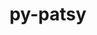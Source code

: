 ---
title: "py-patsy"
layout: cache
categories: [package, develop]
meta: {"compilers": ["gcc@=11.4.0", "gcc@=9.4.0", "oneapi@=2024.2.1"], "num_specs": 16, "num_specs_by_stack": {"e4s": 7, "e4s-neoverse_v1": 2, "e4s-oneapi": 6, "e4s-power": 1, "root": 16}, "oss": ["ubuntu20.04", "ubuntu22.04"], "platforms": ["linux"], "stacks": ["e4s", "e4s-neoverse_v1", "e4s-oneapi", "e4s-power", "root"], "targets": ["neoverse_v1", "ppc64le", "x86_64_v3"], "versions": ["0.5.3", "0.5.4"]}
spec_details: [{"compiler": "gcc@=11.4.0", "hash": "bh4fc53ebdv2swlj2tmvgqthdo2rh5e6", "os": "ubuntu22.04", "platform": "linux", "size": "-", "stacks": ["e4s-neoverse_v1", "root"], "tarball": "https://binaries.spack.io/develop/build_cache/linux-ubuntu22.04-neoverse_v1/gcc-11.4.0/py-patsy-0.5.3/linux-ubuntu22.04-neoverse_v1-gcc-11.4.0-py-patsy-0.5.3-bh4fc53ebdv2swlj2tmvgqthdo2rh5e6.spack", "target": "neoverse_v1", "variants": ["build_system=python_pip", "~splines"], "versions": ["0.5.3"]}, {"compiler": "gcc@=11.4.0", "hash": "cnffysaqdx472mql2bpyywa5gzaeot4j", "os": "ubuntu22.04", "platform": "linux", "size": "-", "stacks": ["e4s", "root"], "tarball": "https://binaries.spack.io/develop/build_cache/linux-ubuntu22.04-x86_64_v3/gcc-11.4.0/py-patsy-0.5.4/linux-ubuntu22.04-x86_64_v3-gcc-11.4.0-py-patsy-0.5.4-cnffysaqdx472mql2bpyywa5gzaeot4j.spack", "target": "x86_64_v3", "variants": ["build_system=python_pip", "~splines"], "versions": ["0.5.4"]}, {"compiler": "gcc@=11.4.0", "hash": "cwd4z6ubsi4r3b7iq73fwxpuat7icl7m", "os": "ubuntu22.04", "platform": "linux", "size": "-", "stacks": ["e4s", "root"], "tarball": "https://binaries.spack.io/develop/build_cache/linux-ubuntu22.04-x86_64_v3/gcc-11.4.0/py-patsy-0.5.4/linux-ubuntu22.04-x86_64_v3-gcc-11.4.0-py-patsy-0.5.4-cwd4z6ubsi4r3b7iq73fwxpuat7icl7m.spack", "target": "x86_64_v3", "variants": ["build_system=python_pip", "~splines"], "versions": ["0.5.4"]}, {"compiler": "oneapi@=2024.2.1", "hash": "enxdxurkvhflzyyx2uz5u4vw4ds7slvd", "os": "ubuntu22.04", "platform": "linux", "size": "-", "stacks": ["e4s-oneapi", "root"], "tarball": "https://binaries.spack.io/develop/build_cache/linux-ubuntu22.04-x86_64_v3/oneapi-2024.2.1/py-patsy-0.5.3/linux-ubuntu22.04-x86_64_v3-oneapi-2024.2.1-py-patsy-0.5.3-enxdxurkvhflzyyx2uz5u4vw4ds7slvd.spack", "target": "x86_64_v3", "variants": ["build_system=python_pip", "~splines"], "versions": ["0.5.3"]}, {"compiler": "gcc@=11.4.0", "hash": "esebx4hcabn5xho7bk57duyaqyji4cim", "os": "ubuntu22.04", "platform": "linux", "size": "-", "stacks": ["e4s", "root"], "tarball": "https://binaries.spack.io/develop/build_cache/linux-ubuntu22.04-x86_64_v3/gcc-11.4.0/py-patsy-0.5.4/linux-ubuntu22.04-x86_64_v3-gcc-11.4.0-py-patsy-0.5.4-esebx4hcabn5xho7bk57duyaqyji4cim.spack", "target": "x86_64_v3", "variants": ["build_system=python_pip", "~splines"], "versions": ["0.5.4"]}, {"compiler": "gcc@=11.4.0", "hash": "ittm44dra6j7rzlk6dwoopfzdlbxmlps", "os": "ubuntu22.04", "platform": "linux", "size": "-", "stacks": ["e4s-neoverse_v1", "root"], "tarball": "https://binaries.spack.io/develop/build_cache/linux-ubuntu22.04-neoverse_v1/gcc-11.4.0/py-patsy-0.5.3/linux-ubuntu22.04-neoverse_v1-gcc-11.4.0-py-patsy-0.5.3-ittm44dra6j7rzlk6dwoopfzdlbxmlps.spack", "target": "neoverse_v1", "variants": ["build_system=python_pip", "~splines"], "versions": ["0.5.3"]}, {"compiler": "oneapi@=2024.2.1", "hash": "jsx2dvs7k22fhn5ntgmn3uwzz3ogq23u", "os": "ubuntu22.04", "platform": "linux", "size": "-", "stacks": ["e4s-oneapi", "root"], "tarball": "https://binaries.spack.io/develop/build_cache/linux-ubuntu22.04-x86_64_v3/oneapi-2024.2.1/py-patsy-0.5.4/linux-ubuntu22.04-x86_64_v3-oneapi-2024.2.1-py-patsy-0.5.4-jsx2dvs7k22fhn5ntgmn3uwzz3ogq23u.spack", "target": "x86_64_v3", "variants": ["build_system=python_pip", "~splines"], "versions": ["0.5.4"]}, {"compiler": "oneapi@=2024.2.1", "hash": "kkqsxfctxabr6s2flfpdktjxg2lfkind", "os": "ubuntu22.04", "platform": "linux", "size": "-", "stacks": ["e4s-oneapi", "root"], "tarball": "https://binaries.spack.io/develop/build_cache/linux-ubuntu22.04-x86_64_v3/oneapi-2024.2.1/py-patsy-0.5.4/linux-ubuntu22.04-x86_64_v3-oneapi-2024.2.1-py-patsy-0.5.4-kkqsxfctxabr6s2flfpdktjxg2lfkind.spack", "target": "x86_64_v3", "variants": ["build_system=python_pip", "~splines"], "versions": ["0.5.4"]}, {"compiler": "gcc@=11.4.0", "hash": "kn7cj3pdje65jvhd2qizgpkowrc45jwn", "os": "ubuntu22.04", "platform": "linux", "size": "-", "stacks": ["e4s", "root"], "tarball": "https://binaries.spack.io/develop/build_cache/linux-ubuntu22.04-x86_64_v3/gcc-11.4.0/py-patsy-0.5.4/linux-ubuntu22.04-x86_64_v3-gcc-11.4.0-py-patsy-0.5.4-kn7cj3pdje65jvhd2qizgpkowrc45jwn.spack", "target": "x86_64_v3", "variants": ["build_system=python_pip", "~splines"], "versions": ["0.5.4"]}, {"compiler": "oneapi@=2024.2.1", "hash": "lwcjefn5hnqzuwisqrwqteov5rlw4gf5", "os": "ubuntu22.04", "platform": "linux", "size": "-", "stacks": ["e4s-oneapi", "root"], "tarball": "https://binaries.spack.io/develop/build_cache/linux-ubuntu22.04-x86_64_v3/oneapi-2024.2.1/py-patsy-0.5.4/linux-ubuntu22.04-x86_64_v3-oneapi-2024.2.1-py-patsy-0.5.4-lwcjefn5hnqzuwisqrwqteov5rlw4gf5.spack", "target": "x86_64_v3", "variants": ["build_system=python_pip", "~splines"], "versions": ["0.5.4"]}, {"compiler": "gcc@=11.4.0", "hash": "q2aznydcdgjhlzrffiulbuiqa4ktpz6m", "os": "ubuntu22.04", "platform": "linux", "size": "-", "stacks": ["e4s", "root"], "tarball": "https://binaries.spack.io/develop/build_cache/linux-ubuntu22.04-x86_64_v3/gcc-11.4.0/py-patsy-0.5.4/linux-ubuntu22.04-x86_64_v3-gcc-11.4.0-py-patsy-0.5.4-q2aznydcdgjhlzrffiulbuiqa4ktpz6m.spack", "target": "x86_64_v3", "variants": ["build_system=python_pip", "~splines"], "versions": ["0.5.4"]}, {"compiler": "gcc@=9.4.0", "hash": "r5ulboimieuo5qp3zdhagx7byr5oyfx7", "os": "ubuntu20.04", "platform": "linux", "size": "-", "stacks": ["e4s-power", "root"], "tarball": "https://binaries.spack.io/develop/build_cache/linux-ubuntu20.04-ppc64le/gcc-9.4.0/py-patsy-0.5.3/linux-ubuntu20.04-ppc64le-gcc-9.4.0-py-patsy-0.5.3-r5ulboimieuo5qp3zdhagx7byr5oyfx7.spack", "target": "ppc64le", "variants": ["build_system=python_pip", "~splines"], "versions": ["0.5.3"]}, {"compiler": "gcc@=11.4.0", "hash": "rzsy5uqp5ujaarpr54shratx4ngedcb6", "os": "ubuntu22.04", "platform": "linux", "size": "-", "stacks": ["e4s", "root"], "tarball": "https://binaries.spack.io/develop/build_cache/linux-ubuntu22.04-x86_64_v3/gcc-11.4.0/py-patsy-0.5.3/linux-ubuntu22.04-x86_64_v3-gcc-11.4.0-py-patsy-0.5.3-rzsy5uqp5ujaarpr54shratx4ngedcb6.spack", "target": "x86_64_v3", "variants": ["build_system=python_pip", "~splines"], "versions": ["0.5.3"]}, {"compiler": "gcc@=11.4.0", "hash": "sucxgdry34l5evutuhwyyevssqgefvr5", "os": "ubuntu22.04", "platform": "linux", "size": "-", "stacks": ["e4s", "root"], "tarball": "https://binaries.spack.io/develop/build_cache/linux-ubuntu22.04-x86_64_v3/gcc-11.4.0/py-patsy-0.5.3/linux-ubuntu22.04-x86_64_v3-gcc-11.4.0-py-patsy-0.5.3-sucxgdry34l5evutuhwyyevssqgefvr5.spack", "target": "x86_64_v3", "variants": ["build_system=python_pip", "~splines"], "versions": ["0.5.3"]}, {"compiler": "oneapi@=2024.2.1", "hash": "sz7belzy6hhglwekqdbfq464pzbtdse7", "os": "ubuntu22.04", "platform": "linux", "size": "-", "stacks": ["e4s-oneapi", "root"], "tarball": "https://binaries.spack.io/develop/build_cache/linux-ubuntu22.04-x86_64_v3/oneapi-2024.2.1/py-patsy-0.5.4/linux-ubuntu22.04-x86_64_v3-oneapi-2024.2.1-py-patsy-0.5.4-sz7belzy6hhglwekqdbfq464pzbtdse7.spack", "target": "x86_64_v3", "variants": ["build_system=python_pip", "~splines"], "versions": ["0.5.4"]}, {"compiler": "oneapi@=2024.2.1", "hash": "tnt7llwtnmvqofujo7woqr2tc2f36zrf", "os": "ubuntu22.04", "platform": "linux", "size": "-", "stacks": ["e4s-oneapi", "root"], "tarball": "https://binaries.spack.io/develop/build_cache/linux-ubuntu22.04-x86_64_v3/oneapi-2024.2.1/py-patsy-0.5.3/linux-ubuntu22.04-x86_64_v3-oneapi-2024.2.1-py-patsy-0.5.3-tnt7llwtnmvqofujo7woqr2tc2f36zrf.spack", "target": "x86_64_v3", "variants": ["build_system=python_pip", "~splines"], "versions": ["0.5.3"]}]
---